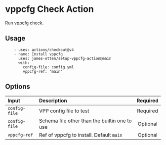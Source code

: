 # vppcfg Check Action

Run [vppcfg](https://git.ipng.ch/ipng/vppcfg) check.

## Usage

```
    - uses: actions/checkout@v4
    - name: Install vppcfg
      uses: james-otten/setup-vppcfg-action@main
      with:
        config-file: config.yml
        vppcfg-ref: "main"
```

## Options

| Input  | Description | Required |
| :---       |     :---     |    :---:   |
| `config-file` | VPP config file to test | Required
| `config-file` | Schema file other than the builtin one to use | Optional
| `vppcfg-ref` | Ref of vppcfg to install. Default `main` | Optional
